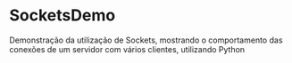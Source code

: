 # SocketsDemo
Demonstração da utilização de Sockets, mostrando o comportamento das conexões de um servidor com vários clientes, utilizando Python
